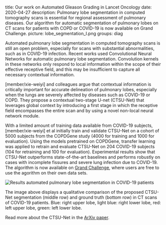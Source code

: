 title: Our work on Automated Gleason Grading in Lancet Oncology 
date: 2020-04-27
description: Pulmonary lobe segmentation in computed tomography scans is essential for regional assessment of pulmonary diseases. Our algorithm for automatic segmentation of pulmonary lobes on CT scans for patients with COPD or COVID-19 is now available on Grand Challenge.
picture: lobe_segmentation_I.png
groups: diag

Automated pulmonary lobe segmentation in computed tomography scans is still an open problem, especially for scans with substantial abnormalities, such as in COVID-19 infection. Recent works used Convolutional Neural Networks for automatic pulmonary lobe segmentation. Convolution kernels in these networks only respond to local information within the scope of their effective receptive field, and this may be insufficient to capture all necessary contextual information. 

[member/xie-weiyi] and colleagues argue that contextual information is critically important for accurate delineation of pulmonary lobes, especially when the lungs are severely affected by diseases such as COVID-19 or COPD. They propose a contextual two-stage U-net (CTSU-Net) that leverages global context by introducing a first stage in which the receptive field encompasses the entire scan and by using a novel non-local neural network module. 

With a limited amount of training data available from COVID-19 subjects, [member/xie-weiyi] et al initially train and validate CTSU-Net on a cohort of 5000 subjects from the COPDGene study (4000 for training and 1000 for evaluation). Using the models pretrained on COPDGene,  transfer learning  was applied to retrain and evaluate CTSU-Net on 204 COVID-19 subjects (104 for retraining and 100 for evaluation). Experimental results show that CTSU-Net outperforms state-of-the-art baselines and performs robustly on cases with incomplete fissures and severe lung infection due to COVID-19. The algorithm is now available on <a href="https://grand-challenge.org/algorithms/">Grand Challenge</a>, where users are free to use the agorithm on their own data sets.

![Results automated pulmonary lobe segmentation in COVID-19 patients]({static}/images/news/lobe_segmentation_II.png)

The image above displays a qualitative comparison of the proposed CTSU-Net segmentation (middle row) and ground truth (bottom row) in CT scans of COVID-19 patients. Blue: right upper lobe, light blue: right lower lobe, red: left upper lobe, green: left lower lobe. 

Read more about the CTSU-Net in the <a href="https://arxiv.org/abs/2004.07443">ArXiv paper</a>.
